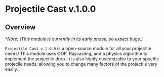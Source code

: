 # Projectile Cast v.1.0.0

## Overview

\*_Note: (This module is currently in its early phase, so expect bugs.)_

`Projectile Cast v.1.0.0` is a open-source module for all your projectile needs! This module uses OOP, Raycasting, and a physics algorithm to implement the projectile drop. It is also highly customizable to your specific projecile needs, allowing you to change many factors of the projectile very easily.
